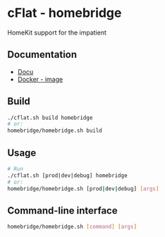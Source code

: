 # cFlat - homebridge

HomeKit support for the impatient

## Documentation

- [Docu](https://github.com/nfarina/homebridge)
- [Docker - image](https://github.com/cgHome/cflat/blob/master/homebridge/Dockerfile)

## Build

```sh
./cflat.sh build homebridge
# or:
homebridge/homebridge.sh build
```

## Usage

```sh
# Run
./cflat.sh [prod|dev|debug] homebridge
# or:
homebridge/homebridge.sh [prod|dev|debug] [args]
```

## Command-line interface

```sh
homebridge/homebridge.sh [command] [args]
```